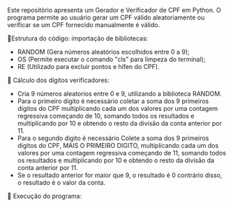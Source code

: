Este repositório apresenta um Gerador e Verificador de CPF em Python. O programa permite ao usuário gerar um CPF válido aleatoriamente ou verificar se um CPF fornecido manualmente é válido.

📁Estrutura do código:
importação de bibliotecas:
- RANDOM (Gera números aleatórios escolhidos entre 0 a 9);
- OS (Permite executar o comando "cls" para limpeza do terminal);
- RE (Utilizado para excluir pontos e hífen do CPF).

📱 Cálculo dos dígitos verificadores:
- Cria 9 números aleatorios entre 0 e 9, utilizando a biblioteca RANDOM.
- Para o primeiro digito é necessário coletar a soma dos 9 primeiros dígitos do CPF multiplicando cada um dos valores por uma contagem regressiva começando de 10, somando todos os resultados e multiplicando por 10 e obtendo o resto da divisão da conta anterior por 11.
- Para o segundo digito é necessário Colete a soma dos 9 primeiros dígitos do CPF, MAIS O PRIMEIRO DIGITO, multiplicando cada um dos valores por uma contagem regressiva começando de 11, somando todos os resultados e multiplicando por 10 e obtendo o resto da divisão da conta anterior por 11.
- Se o resultado anterior for maior que 9, o resultado é 0 contrário disso, o resultado é o valor da conta.

🔧 Execução do programa:

